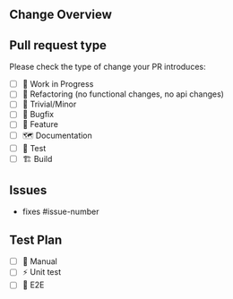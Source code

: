 ## Change Overview

<!-- Insert PR description-->

## Pull request type

Please check the type of change your PR introduces:
- [ ] :construction: Work in Progress
- [ ] :rainbow: Refactoring (no functional changes, no api changes)
- [ ] :hamster: Trivial/Minor
- [ ] :bug: Bugfix
- [ ] :sunflower: Feature
- [ ] :world_map: Documentation
- [ ] :robot: Test
- [ ] :building_construction: Build

## Issues <!-- to auto-close the issue, add the "fixes" keyword -->

- fixes #issue-number

## Test Plan

<!-- Will run prior to merging.-->
<!-- Include example how to run.-->

- [ ] :muscle: Manual
- [ ] :zap: Unit test
- [ ] :green_heart: E2E
